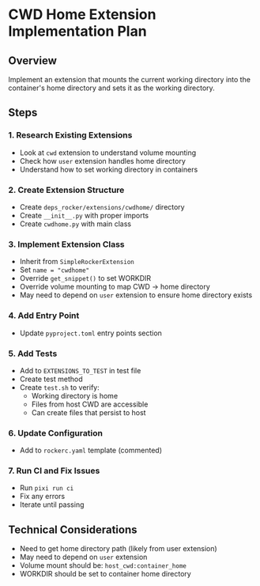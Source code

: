 # CWD Home Extension Implementation Plan

## Overview
Implement an extension that mounts the current working directory into the container's home directory and sets it as the working directory.

## Steps

### 1. Research Existing Extensions
- Look at `cwd` extension to understand volume mounting
- Check how `user` extension handles home directory
- Understand how to set working directory in containers

### 2. Create Extension Structure
- Create `deps_rocker/extensions/cwdhome/` directory
- Create `__init__.py` with proper imports
- Create `cwdhome.py` with main class

### 3. Implement Extension Class
- Inherit from `SimpleRockerExtension`
- Set `name = "cwdhome"`
- Override `get_snippet()` to set WORKDIR
- Override volume mounting to map CWD -> home directory
- May need to depend on `user` extension to ensure home directory exists

### 4. Add Entry Point
- Update `pyproject.toml` entry points section

### 5. Add Tests
- Add to `EXTENSIONS_TO_TEST` in test file
- Create test method
- Create `test.sh` to verify:
  - Working directory is home
  - Files from host CWD are accessible
  - Can create files that persist to host

### 6. Update Configuration
- Add to `rockerc.yaml` template (commented)

### 7. Run CI and Fix Issues
- Run `pixi run ci`
- Fix any errors
- Iterate until passing

## Technical Considerations
- Need to get home directory path (likely from user extension)
- May need to depend on `user` extension
- Volume mount should be: `host_cwd:container_home`
- WORKDIR should be set to container home directory

